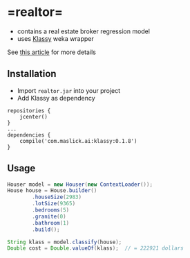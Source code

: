 # =realtor=
 * contains a real estate broker regression model
 * uses [Klassy](https://github.com/maslick/klassy) weka wrapper

See [this article](https://www.ibm.com/developerworks/library/os-weka1/index.html) for more details

## Installation
 * Import ``realtor.jar`` into your project
 * Add Klassy as dependency
```
repositories {
    jcenter()
}
...
dependencies {    
    compile('com.maslick.ai:klassy:0.1.8')
}
```

## Usage
```java
Houser model = new Houser(new ContextLoader());
House house = House.builder()
        .houseSize(2983)
        .lotSize(9365)
        .bedrooms(5)
        .granite(0)
        .bathroom(1)
        .build();

String klass = model.classify(house);
Double cost = Double.valueOf(klass);  // = 222921 dollars
```
